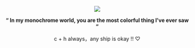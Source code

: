 
<p align="center">
  <img src="https://files.catbox.moe/yu0ttq.jpeg" />
</p>


</p> <p align="center"> <b>“ In my monochrome world, you are the most colorful thing I've ever saw ”</b>


</p> <p align="center"> c + h always，any ship is okay !! ♡
